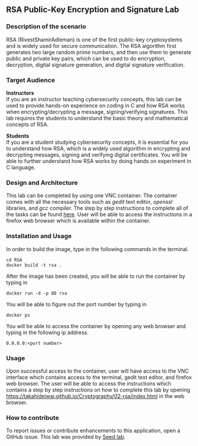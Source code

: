 ## RSA Public-Key Encryption and Signature Lab
### Description of the scenario
RSA (RivestShamirAdleman) is one of the first public-key cryptosystems and is widely used for secure communication. The RSA algorithm first generates two large random prime numbers, and then use them to generate public and private key pairs, which can be used to do encryption, decryption, digital signature generation, and digital signature verification.   
### Target Audience
**Instructors**  
If you are an instructor teaching cybersecurity concepts, this lab can be used to provide hands-on experience on coding in C and how RSA works when encrypting/decrypting a message, signing/verifying signatures. This lab requires the students to understand the basic theory and mathematical concepts of RSA.
  
**Students**   
If you are a student studying cybersecurity concepts, it is essential for you to understand how RSA, which is a widely used algorithm in encrypting and decrypting messages, signing and verifying digital certificates. You will be able to further understand how RSA works by doing hands on experiment in C language. 

### Design and Architecture  
This lab can be completed by using one VNC container. The container comes with all the necessary tools such as *gedit* text editor, *openssl* libraries, and *gcc* compiler.
The step by step instructions to complete all of the tasks can be found [here](https://takahideiwai.github.io/Cryptography/02-rsa/index.html). User will be able to access the instructions in a firefox web browser which is available within the container. 

### Installation and Usage
In order to build the image, type in the following commands in the terminal.  
```source
cd RSA
docker build -t rsa .
```
After the image has been created, you will be able to run the container by typing in
```source
docker run -d -p 80 rsa  
```  
You will be able to figure out the port number by typing in
```source
docker ps
```
You will be able to access the container by opening any web browser and typing in the following ip address. 
```source
0.0.0.0:<port number>
```

### Usage  
Upon successful access to the container, user will have access to the VNC interface which contains access to the terminal, gedit text editor, and firefox web browser. The user will be able to access the instructions which contains a step by step instructions on how to complete this lab by opening https://takahideiwai.github.io/Cryptography/02-rsa/index.html in the web browser. 
### How to contribute
To report issues or contribute enhancements to this application, open a GitHub issue.
This lab was provided by [Seed lab](http://www.cis.syr.edu/~wedu/seed/Labs_16.04/Crypto/Crypto_RSA/).

